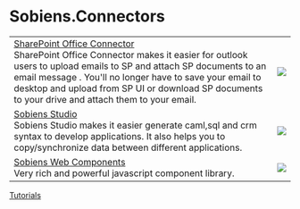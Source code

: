 # Sobiens.Connectors<br>
<table>
  <tr>
    <td valign='top'><a href='http://tutorials.sobiens.com/solutions/sharepoint-office-connector/'>SharePoint Office Connector</a><br>SharePoint Office Connector makes it easier for outlook users to upload emails to SP and attach SP documents to an email message . You'll no longer have to save your email to desktop and upload from SP UI or download SP documents to your drive and attach them to your email.</td>
    <td><a href='http://tutorials.sobiens.com/solutions/sharepoint-office-connector/'><img src='https://scontent-vie1-1.xx.fbcdn.net/v/t1.0-9/53280735_1158719814289420_2525172360361803776_n.png?_nc_cat=100&_nc_ht=scontent-vie1-1.xx&oh=3cb86f5f9bfbd522f45b198253014432&oe=5D7B9DC4'></a></td>
  </tr>
  <tr>
    <td valign='top'><a href='http://tutorials.sobiens.com/solutions/sobiens-studio/'>Sobiens Studio</a><br>Sobiens Studio makes it easier generate caml,sql and crm syntax to develop applications. It also helps you to copy/synchronize data between different applications.</td>
    <td><a href='http://tutorials.sobiens.com/solutions/sobiens-studio/'><img src='http://tutorials.sobiens.com/media/1053/spcamlstudio_query.gif'></a></td>
  </tr>
  <tr>
    <td valign='top'><a href='http://tutorials.sobiens.com/solutions/soby-web-components/'>Sobiens Web Components</a><br>Very rich and powerful javascript component library.</td>
    <td><a href='http://tutorials.sobiens.com/solutions/soby-web-components/'><img src='http://webcomponents.sobiens.com/Images/Tutorials/Soby_WebGrid_Aggregates.png'></a></td>
  </tr>
</table>

<a href='http://tutorials.sobiens.com/'>Tutorials</a>

